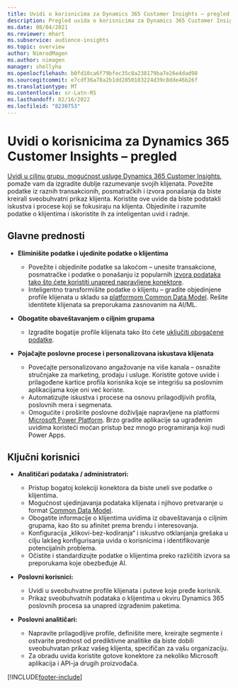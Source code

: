 ```yaml
---
title: Uvidi o korisnicima za Dynamics 365 Customer Insights – pregled
description: Pregled uvida o korisnicima za Dynamics 365 Customer Insights.
ms.date: 08/04/2021
ms.reviewer: mhart
ms.subservice: audience-insights
ms.topic: overview
author: NimrodMagen
ms.author: nimagen
manager: shellyha
ms.openlocfilehash: b0fd10ca6f79bfec35c8a238179ba7e26e4dad98
ms.sourcegitcommit: e7cdf36a78a2b1dd2850183224d39c8dde46b26f
ms.translationtype: MT
ms.contentlocale: sr-Latn-RS
ms.lasthandoff: 02/16/2022
ms.locfileid: "8230753"
---
```

# <a name="audience-insights-for-dynamics-365-customer-insights-overview"></a>Uvidi o korisnicima za Dynamics 365 Customer Insights – pregled

[Uvidi u ciljnu grupu, mogućnost usluge Dynamics 365 Customer Insights](https://dynamics.microsoft.com/ai/customer-insights/audience-insights-capability/), pomaže vam da izgradite dublje razumevanje svojih klijenata. Povežite podatke iz raznih transakcionih, posmatračkih i izvora ponašanja da biste kreirali sveobuhvatni prikaz klijenta. Koristite ove uvide da biste podstakli iskustva i procese koji se fokusiraju na klijenta. Objedinite i razumite podatke o klijentima i iskoristite ih za inteligentan uvid i radnje.

## <a name="main-benefits"></a>Glavne prednosti 

- **Eliminišite podatke i ujedinite podatke o klijentima**

  - Povežite i objedinite podatke sa lakoćom – unesite transakcione, posmatračke i podatke o ponašanju iz popularnih [izvora podataka tako što ćete koristiti unapred napravljene konektore](data-sources.md).
  - Inteligentno transformišite podatke o klijentu – gradite objedinjene profile klijenata u skladu sa [platformom Common Data Model](/common-data-model/). Rešite identitete klijenata sa preporukama zasnovanim na AI/ML.

- **Obogatite obaveštavanjem o ciljnim grupama**

  - Izgradite bogatije profile klijenata tako što ćete [uključiti obogaćene podatke](enrichment-hub.md).  

- **Pojačajte poslovne procese i personalizovana iskustava klijenata**

  - Povećajte personalizovano angažovanje na više kanala – osnažite stručnjake za marketing, prodaju i usluge. Koristite gotove uvide i prilagođene kartice profila korisnika koje se integrišu sa poslovnim aplikacijama koje oni već koriste.
  - Automatizujte iskustva i procese na osnovu prilagodljivih profila, poslovnih mera i segmenata.
  - Omogućite i proširite poslovne doživljaje napravljene na platformi [Microsoft Power Platform](https://powerplatform.microsoft.com/). Brzo gradite aplikacije sa ugrađenim uvidima koristeći moćan pristup bez mnogo programiranja koji nudi Power Apps.  

## <a name="key-audiences"></a>Ključni korisnici

- **Analitičari podataka / administratori:**

  - Pristup bogatoj kolekciji konektora da biste uneli sve podatke o klijentima.
  - Mogućnost ujedinjavanja podataka klijenata i njihovo pretvaranje u format [Common Data Model](/common-data-model/).
  - Obogatite informacije o klijentima uvidima iz obaveštavanja o ciljnim grupama, kao što su afinitet prema brendu i interesovanja.
  - Konfiguracija „klikovi-bez-kodiranja“ i iskustvo otklanjanja grešaka u cilju lakšeg konfigurisanja uvida o korisnicima i identifikovanje potencijalnih problema.
  - Očistite i standardizujte podatke o klijentima preko različitih izvora sa preporukama koje obezbeđuje AI.  

- **Poslovni korisnici:**

  - Uvidi u sveobuhvatne profile klijenata i puteve koje pređe korisnik.
  - Prikaz sveobuhvatnih podataka o klijentima u okviru Dynamics 365 poslovnih procesa sa unapred izgrađenim paketima.

- **Poslovni analitičari:**

  - Napravite prilagodljive profile, definišite mere, kreirajte segmente i ostvarite prednost od prediktivne analitike da biste dobili sveobuhvatan prikaz vašeg klijenta, specifičan za vašu organizaciju.  
  - Za obradu uvida koristite gotove konektore za nekoliko Microsoft aplikacija i API-ja drugih proizvođača.

[!INCLUDE[footer-include](../includes/footer-banner.md)]